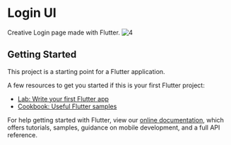 # Login UI

Creative Login page made with Flutter.
![4](https://user-images.githubusercontent.com/30715919/87436629-eb6d4180-c60a-11ea-9dc4-d837738846f6.jpg)

## Getting Started

This project is a starting point for a Flutter application.

A few resources to get you started if this is your first Flutter project:

- [Lab: Write your first Flutter app](https://flutter.dev/docs/get-started/codelab)
- [Cookbook: Useful Flutter samples](https://flutter.dev/docs/cookbook)

For help getting started with Flutter, view our
[online documentation](https://flutter.dev/docs), which offers tutorials,
samples, guidance on mobile development, and a full API reference.
